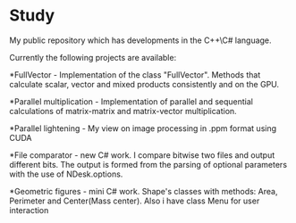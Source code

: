 # Study
My public repository which has developments in the C++\C# language.

Currently the following projects are available:

*FullVector - Implementation of the class "FullVector". Methods that calculate scalar, vector and mixed products consistently and on the GPU.

*Parallel multiplication - Implementation of parallel and sequential calculations of matrix-matrix and matrix-vector multiplication.

*Parallel lightening - My view on image processing in .ppm format using CUDA

*File comparator - new C# work. I compare bitwise two files and output different bits. The output is formed from the parsing of optional parameters with the use of NDesk.options.

*Geometric figures - mini C# work. Shape's classes with methods: Area, Perimeter and Center(Mass center). Also i have class Menu for user interaction
